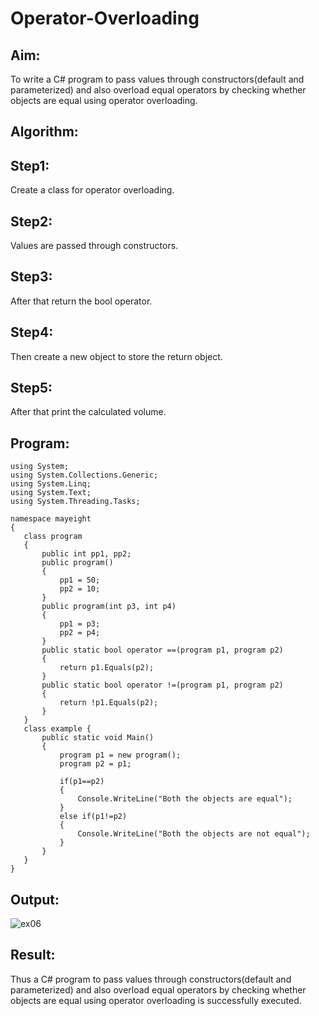 # Operator-Overloading

## Aim:
 To write a C# program to pass values through constructors(default and parameterized) and also overload equal operators by checking whether objects are equal using operator overloading. 
 
 ## Algorithm:
 ## Step1:
Create a class for operator overloading.

## Step2:
Values are passed through constructors.

## Step3:
After that return the bool operator.

## Step4:
Then create a new object to store the return object.

## Step5:
After that print the calculated volume.
 
 
 ## Program:
 ```
 using System;
using System.Collections.Generic;
using System.Linq;
using System.Text;
using System.Threading.Tasks;

namespace mayeight
{
    class program
    {
        public int pp1, pp2;
        public program()
        {
            pp1 = 50;
            pp2 = 10;
        }
        public program(int p3, int p4)
        {
            pp1 = p3;
            pp2 = p4;
        }
        public static bool operator ==(program p1, program p2)
        {
            return p1.Equals(p2);
        }
        public static bool operator !=(program p1, program p2)
        {
            return !p1.Equals(p2);
        }
    }
    class example { 
        public static void Main()
        {
            program p1 = new program();
            program p2 = p1;

            if(p1==p2)
            {
                Console.WriteLine("Both the objects are equal");
            }
            else if(p1!=p2)
            {
                Console.WriteLine("Both the objects are not equal");
            }
        }
    }
}

 ```
 
 
 ## Output:
 ![ex06](https://user-images.githubusercontent.com/93427253/236788156-838fd3bf-b3d4-49da-b0c8-85898b657bbb.png)
 
 ## Result:
Thus a C# program to pass values through constructors(default and parameterized) and also overload equal operators by checking whether objects are equal using operator overloading is successfully executed.
